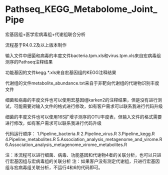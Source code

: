 # Pathseq_KEGG_Metabolome_Joint_Pipe
宏基因组+医学宏病毒组+代谢组联合分析

流程基于R4.0.2及以上版本制作

输入文件中细菌和病毒的丰度文件bacteria.tpm.xls和virus.tpm.xls来自宏病毒组测序的Pathseq注释结果

功能基因的文件kegg.*.xls来自宏基因组的KEGG注释结果

代谢组的文件metabolite_abundance.txt来自于非靶向代谢组的代谢物识别丰度文件

细菌和病毒的丰度文件也可以使用宏基因组karken2的注释结果，但是没有进行测试，可能需要对输入文件的格式进行修改，如有客户需求可以联系我进行代码升级

细菌的丰度文件也可以使用16S扩增子测序的OTU丰度表，但输入文件的格式需要进行修改，如有客户需求可以联系我进行代码升级

代码运行顺序：
1.Pipeline_bacteria.R
2.Pipeline_virus.R
3.Pipeline_kegg.R
4.Pipeline_metabolites.R
5.Association_analysis_metagenome_and_virome.R
6.Association_analysis_metagenome_virome_metabolites.R

注：本流程可以进行细菌、病毒、功能基因和代谢物4者的关联分析，也可以只进行宏基因组与宏病毒组的关联分析
注：如果客户没有测定代谢组，只进行宏基因组与宏病毒组关联分析，不运行4和6的代码即可。
